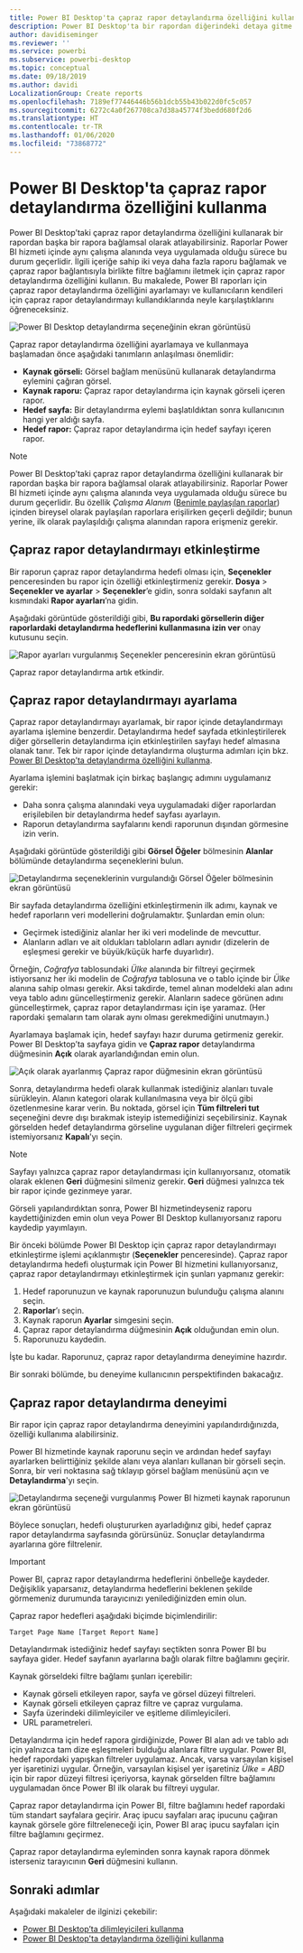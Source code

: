 ```yaml
---
title: Power BI Desktop'ta çapraz rapor detaylandırma özelliğini kullanma
description: Power BI Desktop'ta bir rapordan diğerindeki detaya gitme hakkında bilgi edinin
author: davidiseminger
ms.reviewer: ''
ms.service: powerbi
ms.subservice: powerbi-desktop
ms.topic: conceptual
ms.date: 09/18/2019
ms.author: davidi
LocalizationGroup: Create reports
ms.openlocfilehash: 7189ef77446446b56b1dcb55b43b022d0fc5c057
ms.sourcegitcommit: 6272c4a0f267708ca7d38a45774f3bedd680f2d6
ms.translationtype: HT
ms.contentlocale: tr-TR
ms.lasthandoff: 01/06/2020
ms.locfileid: "73868772"
---
```

# <a name="use-cross-report-drillthrough-in-power-bi-desktop"></a>Power BI Desktop'ta çapraz rapor detaylandırma özelliğini kullanma

Power BI Desktop’taki çapraz rapor detaylandırma özelliğini kullanarak bir rapordan başka bir rapora bağlamsal olarak atlayabilirsiniz. Raporlar Power BI hizmeti içinde aynı çalışma alanında veya uygulamada olduğu sürece bu durum geçerlidir. İlgili içeriğe sahip iki veya daha fazla raporu bağlamak ve çapraz rapor bağlantısıyla birlikte filtre bağlamını iletmek için çapraz rapor detaylandırma özelliğini kullanın. Bu makalede, Power BI raporları için çapraz rapor detaylandırma özelliğini ayarlamayı ve kullanıcıların kendileri için çapraz rapor detaylandırmayı kullandıklarında neyle karşılaştıklarını öğreneceksiniz.

![Power BI Desktop detaylandırma seçeneğinin ekran görüntüsü](media/desktop-cross-report-drill-through/cross-report-drill-through-01.png)

Çapraz rapor detaylandırma özelliğini ayarlamaya ve kullanmaya başlamadan önce aşağıdaki tanımların anlaşılması önemlidir:

* **Kaynak görseli:** Görsel bağlam menüsünü kullanarak detaylandırma eylemini çağıran görsel.
* **Kaynak raporu:** Çapraz rapor detaylandırma için kaynak görseli içeren rapor.
* **Hedef sayfa:** Bir detaylandırma eylemi başlatıldıktan sonra kullanıcının hangi yer aldığı sayfa.
* **Hedef rapor:** Çapraz rapor detaylandırma için hedef sayfayı içeren rapor.


> [!NOTE]
> Power BI Desktop’taki çapraz rapor detaylandırma özelliğini kullanarak bir rapordan başka bir rapora bağlamsal olarak atlayabilirsiniz. Raporlar Power BI hizmeti içinde aynı çalışma alanında veya uygulamada olduğu sürece bu durum geçerlidir. Bu özellik *Çalışma Alanım* ([Benimle paylaşılan raporlar](service-share-dashboards.md#share-a-dashboard-or-report)) içinden bireysel olarak paylaşılan raporlara erişilirken geçerli değildir; bunun yerine, ilk olarak paylaşıldığı çalışma alanından rapora erişmeniz gerekir.


## <a name="enable-cross-report-drillthrough"></a>Çapraz rapor detaylandırmayı etkinleştirme

Bir raporun çapraz rapor detaylandırma hedefi olması için, **Seçenekler** penceresinden bu rapor için özelliği etkinleştirmeniz gerekir. **Dosya** > **Seçenekler ve ayarlar** > **Seçenekler**’e gidin, sonra soldaki sayfanın alt kısmındaki **Rapor ayarları**’na gidin.

Aşağıdaki görüntüde gösterildiği gibi, **Bu rapordaki görsellerin diğer raporlardaki detaylandırma hedeflerini kullanmasına izin ver** onay kutusunu seçin.

![Rapor ayarları vurgulanmış Seçenekler penceresinin ekran görüntüsü](media/desktop-cross-report-drill-through/cross-report-drill-through-02.png)

Çapraz rapor detaylandırma artık etkindir.

## <a name="set-up-cross-report-drillthrough"></a>Çapraz rapor detaylandırmayı ayarlama

Çapraz rapor detaylandırmayı ayarlamak, bir rapor içinde detaylandırmayı ayarlama işlemine benzerdir. Detaylandırma hedef sayfada etkinleştirilerek diğer görsellerin detaylandırma için etkinleştirilen sayfayı hedef almasına olanak tanır. Tek bir rapor içinde detaylandırma oluşturma adımları için bkz. [Power BI Desktop’ta detaylandırma özelliğini kullanma](desktop-drillthrough.md).

Ayarlama işlemini başlatmak için birkaç başlangıç adımını uygulamanız gerekir:

* Daha sonra çalışma alanındaki veya uygulamadaki diğer raporlardan erişilebilen bir detaylandırma hedef sayfası ayarlayın.
* Raporun detaylandırma sayfalarını kendi raporunun dışından görmesine izin verin.

Aşağıdaki görüntüde gösterildiği gibi **Görsel Öğeler** bölmesinin **Alanlar** bölümünde detaylandırma seçeneklerini bulun.

![Detaylandırma seçeneklerinin vurgulandığı Görsel Öğeler bölmesinin ekran görüntüsü](media/desktop-cross-report-drill-through/cross-report-drill-through-03.png)

Bir sayfada detaylandırma özelliğini etkinleştirmenin ilk adımı, kaynak ve hedef raporların veri modellerini doğrulamaktır. Şunlardan emin olun: 

* Geçirmek istediğiniz alanlar her iki veri modelinde de mevcuttur.
* Alanların adları ve ait oldukları tabloların adları aynıdır (dizelerin de eşleşmesi gerekir ve büyük/küçük harfe duyarlıdır).

Örneğin, *Coğrafya* tablosundaki *Ülke* alanında bir filtreyi geçirmek istiyorsanız her iki modelin de *Coğrafya* tablosuna ve o tablo içinde bir *Ülke* alanına sahip olması gerekir. Aksi takdirde, temel alınan modeldeki alan adını veya tablo adını güncelleştirmeniz gerekir. Alanların sadece görünen adını güncelleştirmek, çapraz rapor detaylandırması için işe yaramaz. (Her rapordaki şemaların tam olarak aynı olması gerekmediğini unutmayın.)

Ayarlamaya başlamak için, hedef sayfayı hazır duruma getirmeniz gerekir. Power BI Desktop’ta sayfaya gidin ve **Çapraz rapor** detaylandırma düğmesinin **Açık** olarak ayarlandığından emin olun. 

![Açık olarak ayarlanmış Çapraz rapor düğmesinin ekran görüntüsü](media/desktop-cross-report-drill-through/cross-report-drill-through-03.png)

Sonra, detaylandırma hedefi olarak kullanmak istediğiniz alanları tuvale sürükleyin. Alanın kategori olarak kullanılmasına veya bir ölçü gibi özetlenmesine karar verin. Bu noktada, görsel için **Tüm filtreleri tut** seçeneğini devre dışı bırakmak isteyip istemediğinizi seçebilirsiniz. Kaynak görselden hedef detaylandırma görseline uygulanan diğer filtreleri geçirmek istemiyorsanız **Kapalı**'yı seçin.

> [!NOTE]
> Sayfayı yalnızca çapraz rapor detaylandırması için kullanıyorsanız, otomatik olarak eklenen **Geri** düğmesini silmeniz gerekir. **Geri** düğmesi yalnızca tek bir rapor içinde gezinmeye yarar. 

Görseli yapılandırdıktan sonra, Power BI hizmetindeyseniz raporu kaydettiğinizden emin olun veya Power BI Desktop kullanıyorsanız raporu kaydedip yayımlayın.

Bir önceki bölümde Power BI Desktop için çapraz rapor detaylandırmayı etkinleştirme işlemi açıklanmıştır (**Seçenekler** penceresinde). Çapraz rapor detaylandırma hedefi oluşturmak için Power BI hizmetini kullanıyorsanız, çapraz rapor detaylandırmayı etkinleştirmek için şunları yapmanız gerekir: 

1. Hedef raporunuzun ve kaynak raporunuzun bulunduğu çalışma alanını seçin.
2. **Raporlar**’ı seçin.
3. Kaynak raporun **Ayarlar** simgesini seçin.
4. Çapraz rapor detaylandırma düğmesinin **Açık** olduğundan emin olun.
5. Raporunuzu kaydedin.

İşte bu kadar. Raporunuz, çapraz rapor detaylandırma deneyimine hazırdır. 

Bir sonraki bölümde, bu deneyime kullanıcının perspektifinden bakacağız.

## <a name="cross-report-drillthrough-experience"></a>Çapraz rapor detaylandırma deneyimi

Bir rapor için çapraz rapor detaylandırma deneyimini yapılandırdığınızda, özelliği kullanıma alabilirsiniz.

Power BI hizmetinde kaynak raporunu seçin ve ardından hedef sayfayı ayarlarken belirttiğiniz şekilde alanı veya alanları kullanan bir görseli seçin. Sonra, bir veri noktasına sağ tıklayıp görsel bağlam menüsünü açın ve **Detaylandırma**'yı seçin.

![Detaylandırma seçeneği vurgulanmış Power BI hizmeti kaynak raporunun ekran görüntüsü](media/desktop-cross-report-drill-through/cross-report-drill-through-01.png)

Böylece sonuçları, hedefi oluştururken ayarladığınız gibi, hedef çapraz rapor detaylandırma sayfasında görürsünüz. Sonuçlar detaylandırma ayarlarına göre filtrelenir.

> [!IMPORTANT]
> Power BI, çapraz rapor detaylandırma hedeflerini önbelleğe kaydeder. Değişiklik yaparsanız, detaylandırma hedeflerini beklenen şekilde görmemeniz durumunda tarayıcınızı yenilediğinizden emin olun. 

Çapraz rapor hedefleri aşağıdaki biçimde biçimlendirilir: 

`Target Page Name [Target Report Name]`

Detaylandırmak istediğiniz hedef sayfayı seçtikten sonra Power BI bu sayfaya gider. Hedef sayfanın ayarlarına bağlı olarak filtre bağlamını geçirir. 

Kaynak görseldeki filtre bağlamı şunları içerebilir: 

* Kaynak görseli etkileyen rapor, sayfa ve görsel düzeyi filtreleri. 
* Kaynak görseli etkileyen çapraz filtre ve çapraz vurgulama. 
* Sayfa üzerindeki dilimleyiciler ve eşitleme dilimleyicileri.
* URL parametreleri.

Detaylandırma için hedef rapora girdiğinizde, Power BI alan adı ve tablo adı için yalnızca tam dize eşleşmeleri bulduğu alanlara filtre uygular. Power BI, hedef rapordaki yapışkan filtreler uygulamaz. Ancak, varsa varsayılan kişisel yer işaretinizi uygular. Örneğin, varsayılan kişisel yer işaretiniz *Ülke = ABD* için bir rapor düzeyi filtresi içeriyorsa, kaynak görselden filtre bağlamını uygulamadan önce Power BI ilk olarak bu filtreyi uygular. 

Çapraz rapor detaylandırma için Power BI, filtre bağlamını hedef rapordaki tüm standart sayfalara geçirir. Araç ipucu sayfaları araç ipucunu çağıran kaynak görsele göre filtreleneceği için, Power BI araç ipucu sayfaları için filtre bağlamını geçirmez.

Çapraz rapor detaylandırma eyleminden sonra kaynak rapora dönmek isterseniz tarayıcının **Geri** düğmesini kullanın. 

## <a name="next-steps"></a>Sonraki adımlar

Aşağıdaki makaleler de ilginizi çekebilir:

* [Power BI Desktop’ta dilimleyicileri kullanma](visuals/power-bi-visualization-slicers.md)
* [Power BI Desktop'ta detaylandırma özelliğini kullanma](desktop-drillthrough.md)

